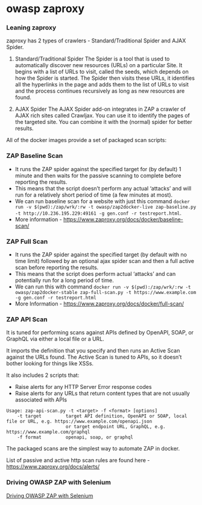 # owasp zaproxy
### Leaning zaproxy 
zaproxy has 2 types of crawlers - Standard/Traditional Spider and AJAX Spider.
1. Standard/Traditional Spider
   The Spider is a tool that is used to automatically discover new resources (URLs) on a particular Site. It begins with a list of URLs to visit, called the seeds, which depends on how the Spider is started. The Spider then visits these URLs, it identifies all the hyperlinks in the page and adds them to the list of URLs to visit and the process continues recursively as long as new resources are found.

2. AJAX Spider
   The AJAX Spider add-on integrates in ZAP a crawler of AJAX rich sites called Crawljax. You can use it to identify the pages of the targeted site. You can combine it with the (normal) spider for better results.

All of the docker images provide a set of packaged scan scripts:
### ZAP Baseline Scan
- It runs the ZAP spider against the specified target for (by default) 1 minute and then waits for the passive scanning to complete before reporting the results.
- This means that the script doesn’t perform any actual ‘attacks’ and will run for a relatively short period of time (a few minutes at most).
- We can run baseline scan for a website with just this command 
   `docker run -v $(pwd):/zap/wrk/:rw -t owasp/zap2docker-live zap-baseline.py -t http://10.236.195.229:49161 -g gen.conf -r testreport.html`.
- More information - https://www.zaproxy.org/docs/docker/baseline-scan/

### ZAP Full Scan
- It runs the ZAP spider against the specified target (by default with no time limit) followed by an optional ajax spider scan and then a full active scan before reporting the results.
- This means that the script does perform actual ‘attacks’ and can potentially run for a long period of time.
- We can run this with command
  `docker run -v $(pwd):/zap/wrk/:rw -t owasp/zap2docker-stable zap-full-scan.py -t https://www.example.com -g gen.conf -r testreport.html`
- More Information - https://www.zaproxy.org/docs/docker/full-scan/
  
### ZAP API Scan
It is tuned for performing scans against APIs defined by OpenAPI, SOAP, or GraphQL via either a local file or a URL.

It imports the definition that you specify and then runs an Active Scan against the URLs found. The Active Scan is tuned to APIs, so it doesn’t bother looking for things like XSSs.

It also includes 2 scripts that:

- Raise alerts for any HTTP Server Error response codes
- Raise alerts for any URLs that return content types that are not usually associated with APIs

```
Usage: zap-api-scan.py -t <target> -f <format> [options]
    -t target         target API definition, OpenAPI or SOAP, local file or URL, e.g. https://www.example.com/openapi.json
                      or target endpoint URL, GraphQL, e.g. https://www.example.com/graphql
    -f format         openapi, soap, or graphql
```

The packaged scans are the simplest way to automate ZAP in docker.

List of passive and active http scan rules are found here - https://www.zaproxy.org/docs/alerts/



### Driving OWASP ZAP with Selenium
[Driving OWASP ZAP with Selenium](https://owasp.org/www-chapter-london/assets/slides/OWASPLondon-OWASP-ZAP-Selenium-20180830-PDF.pdf)
